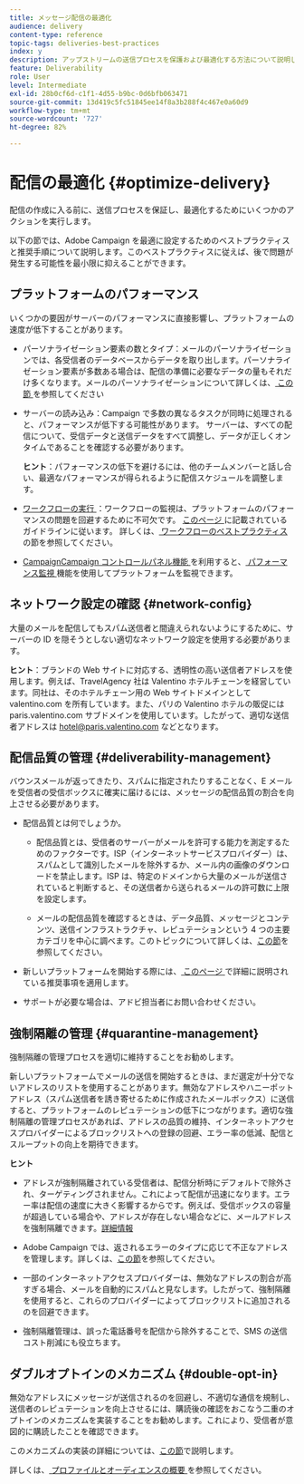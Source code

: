 ```yaml
---
title: メッセージ配信の最適化
audience: delivery
content-type: reference
topic-tags: deliveries-best-practices
index: y
description: アップストリームの送信プロセスを保護および最適化する方法について説明します。
feature: Deliverability
role: User
level: Intermediate
exl-id: 28b0cf6d-c1f1-4d55-b9bc-0d6bfb063471
source-git-commit: 13d419c5fc51845ee14f8a3b288f4c467e0a60d9
workflow-type: tm+mt
source-wordcount: '727'
ht-degree: 82%

---
```


# 配信の最適化 {#optimize-delivery}

配信の作成に入る前に、送信プロセスを保証し、最適化するためにいくつかのアクションを実行します。

以下の節では、Adobe Campaign を最適に設定するためのベストプラクティスと推奨手順について説明します。このベストプラクティスに従えば、後で問題が発生する可能性を最小限に抑えることができます。

## プラットフォームのパフォーマンス

いくつかの要因がサーバーのパフォーマンスに直接影響し、プラットフォームの速度が低下することがあります。

* パーソナライゼーション要素の数とタイプ：メールのパーソナライゼーションでは、各受信者のデータベースからデータを取り出します。パーソナライゼーション要素が多数ある場合は、配信の準備に必要なデータの量もそれだけ多くなります。メールのパーソナライゼーションについて詳しくは、[ この節 ](../../designing/using/personalization.md) を参照してください

* サーバーの読み込み：Campaign で多数の異なるタスクが同時に処理されると、パフォーマンスが低下する可能性があります。 サーバーは、すべての配信について、受信データと送信データをすべて調整し、データが正しくオンタイムであることを確認する必要があります。

  **ヒント**：パフォーマンスの低下を避けるには、他のチームメンバーと話し合い、最適なパフォーマンスが得られるように配信スケジュールを調整します。

* [ ワークフローの実行 ](../../automating/using/about-workflow-execution.md)：ワークフローの監視は、プラットフォームのパフォーマンスの問題を回避するために不可欠です。 [ このページ ](../../automating/using/monitoring-workflow-execution.md) に記載されているガイドラインに従います。 詳しくは、[ ワークフローのベストプラクティス ](../../automating/using/best-practices-workflows.md) の節を参照してください。

* [CampaignCampaign コントロールパネル機能 ](https://experienceleague.adobe.com/docs/control-panel/using/discover-control-panel/key-features.html?lang=ja) を利用すると、[ パフォーマンス監視 ](https://experienceleague.adobe.com/docs/control-panel/using/performance-monitoring/about-performance-monitoring.html?lang=ja) 機能を使用してプラットフォームを監視できます。

## ネットワーク設定の確認 {#network-config}

大量のメールを配信してもスパム送信者と間違えられないようにするために、サーバーの ID を隠そうとしない適切なネットワーク設定を使用する必要があります。

**ヒント**：ブランドの Web サイトに対応する、透明性の高い送信者アドレスを使用します。例えば、TravelAgency 社は Valentino ホテルチェーンを経営しています。同社は、そのホテルチェーン用の Web サイトドメインとして valentino.com を所有しています。また、パリの Valentino ホテルの販促には paris.valentino.com サブドメインを使用しています。したがって、適切な送信者アドレスは hotel@paris.valentino.com などとなります。

## 配信品質の管理 {#deliverability-management}

バウンスメールが返ってきたり、スパムに指定されたりすることなく、E メールを受信者の受信ボックスに確実に届けるには、メッセージの配信品質の割合を向上させる必要があります。

* 配信品質とは何でしょうか。

   * 配信品質とは、受信者のサーバーがメールを許可する能力を測定するためのファクターです。ISP（インターネットサービスプロバイダー）は、スパムとして識別したメールを除外するか、メール内の画像のダウンロードを禁止します。ISP は、特定のドメインから大量のメールが送信されていると判断すると、その送信者から送られるメールの許可数に上限を設定します。

   * メールの配信品質を確認するときは、データ品質、メッセージとコンテンツ、送信インフラストラクチャ、レピュテーションという 4 つの主要カテゴリを中心に調べます。このトピックについて詳しくは、[この節](../../sending/using/about-deliverability.md)を参照してください。

* 新しいプラットフォームを開始する際には、[ このページ ](https://experienceleague.adobe.com/docs/deliverability-learn/deliverability-best-practice-guide/transition-process/switching-email-platforms.html#transition-process) で詳細に説明されている推奨事項を適用します。

* サポートが必要な場合は、アドビ担当者にお問い合わせください。

## 強制隔離の管理 {#quarantine-management}

強制隔離の管理プロセスを適切に維持することをお勧めします。

新しいプラットフォームでメールの送信を開始するときは、まだ選定が十分でないアドレスのリストを使用することがあります。無効なアドレスやハニーポットアドレス（スパム送信者を誘き寄せるために作成されたメールボックス）に送信すると、プラットフォームのレピュテーションの低下につながります。適切な強制隔離の管理プロセスがあれば、アドレスの品質の維持、インターネットアクセスプロバイダーによるブロックリストへの登録の回避、エラー率の低減、配信とスループットの向上を期待できます。

**ヒント**

* アドレスが強制隔離されている受信者は、配信分析時にデフォルトで除外され、ターゲティングされません。これによって配信が迅速になります。エラー率は配信の速度に大きく影響するからです。例えば、受信ボックスの容量が超過している場合や、アドレスが存在しない場合などに、メールアドレスを強制隔離できます。[詳細情報](../../sending/using/understanding-quarantine-management.md#identifying-quarantined-addresses)

* Adobe Campaign では、返されるエラーのタイプに応じて不正なアドレスを管理します。詳しくは、[この節](../../sending/using/understanding-quarantine-management.md)を参照してください。

* 一部のインターネットアクセスプロバイダーは、無効なアドレスの割合が高すぎる場合、メールを自動的にスパムと見なします。したがって、強制隔離を使用すると、これらのプロバイダーによってブロックリストに追加されるのを回避できます。

* 強制隔離管理は、誤った電話番号を配信から除外することで、SMS の送信コスト削減にも役立ちます。

## ダブルオプトインのメカニズム {#double-opt-in}

無効なアドレスにメッセージが送信されるのを回避し、不適切な通信を規制し、送信者のレピュテーションを向上させるには、購読後の確認をおこなう二重のオプトインのメカニズムを実装することをお勧めします。これにより、受信者が意図的に購読したことを確認できます。

このメカニズムの実装の詳細については、[この節](../../audiences/using/about-opt-in-and-opt-out-in-campaign.md)で説明します。

詳しくは、[ プロファイルとオーディエンスの概要 ](../../audiences/using/get-started-profiles-and-audiences.md) を参照してください。
